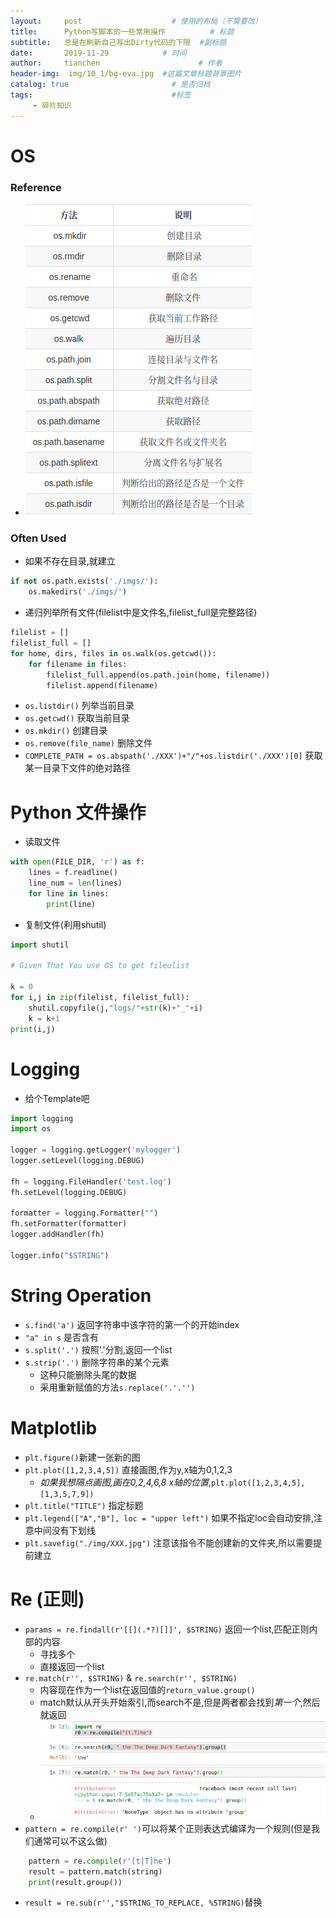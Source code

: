 ```yaml
---
layout:     post                    # 使用的布局（不需要改）
title:      Python写脚本的一些常用操作          # 标题 
subtitle:   总是在刷新自己写出Dirty代码的下限  #副标题
date:       2019-11-29            # 时间
author:     tianchen                      # 作者
header-img:  img/10_1/bg-eva.jpg  #这篇文章标题背景图片  
catalog: true                       # 是否归档
tags:                               #标签
     - 碎片知识
---
```



# OS

### Reference

* ![](https://github.com/A-suozhang/MyPicBed/raw/master/img/20191128150504.png)

### Often Used

* 如果不存在目录,就建立

``` py
if not os.path.exists('./imgs/'):
    os.makedirs('./imgs/')
```

* 递归列举所有文件(filelist中是文件名,filelist_full是完整路径)

``` py
filelist = []
filelist_full = []
for home, dirs, files in os.walk(os.getcwd()):
    for filename in files:
        filelist_full.append(os.path.join(home, filename))
        filelist.append(filename)
```

* ```os.listdir()``` 列举当前目录
* ```os.getcwd()``` 获取当前目录
* ```os.mkdir()``` 创建目录
* ```os.remove(file_name)``` 删除文件
* ```COMPLETE_PATH = os.abspath('./XXX')+"/"+os.listdir('./XXX')[0]``` 获取某一目录下文件的绝对路径


# Python 文件操作

* 读取文件

``` py
with open(FILE_DIR, 'r') as f:
    lines = f.readline()
    line_num = len(lines)
    for line in lines:
        print(line)
```

* 复制文件(利用shutil)
  
``` py
import shutil

# Given That You use OS to get fileulist

k = 0
for i,j in zip(filelist, filelist_full):
    shutil.copyfile(j,"logs/"+str(k)+"_"+i)
    k = k+1
print(i,j)

```

# Logging

* 给个Template吧
``` py
import logging
import os

logger = logging.getLogger('mylogger') 
logger.setLevel(logging.DEBUG)

fh = logging.FileHandler('test.log') 
fh.setLevel(logging.DEBUG) 

formatter = logging.Formatter("")
fh.setFormatter(formatter) 
logger.addHandler(fh) 

logger.info("$STRING")
```



# String Operation

* ```s.find('a')``` 返回字符串中该字符的第一个的开始index
* ```"a" in s```  是否含有
* ```s.split('.')``` 按照'.'分割,返回一个list
* ```s.strip('.')``` 删除字符串的某个元素
  * 这种只能删除头尾的数据
  * 采用重新赋值的方法```s.replace('.'.'')```


# Matplotlib

* ```plt.figure()```新建一张新的图
* ```plt.plot([1,2,3,4,5])``` 直接画图,作为y,x轴为0,1,2,3
  * *如果我想隔点画图,画在0,2,4,6,8 x轴的位置*,```plt.plot([1,2,3,4,5],[1,3,5,7,9])```
* ```plt.title("TITLE")``` 指定标题
* ```plt.legend(["A","B"], loc = "upper left")``` 如果不指定loc会自动安排,注意中间没有下划线
* ```plt.savefig("./img/XXX.jpg")``` 注意该指令不能创建新的文件夹,所以需要提前建立
  
# Re (正则)

* ```params = re.findall(r'[[](.*?)[]]', $STRING)``` 返回一个list,匹配正则内部的内容
  * 寻找多个
  * 直接返回一个list
* ```re.match(r'', $STRING)``` & ```re.search(r'', $STRING)```
  * 内容现在作为一个list在返回值的```return_value.group()```
  * match默认从开头开始索引,而search不是,但是两者都会找到*第一个*,然后就返回
  * ![](https://github.com/A-suozhang/MyPicBed/raw/master/img/20191129120509.png)
* ```pattern = re.compile(r' ')```可以将某个正则表达式编译为一个规则(但是我们通常可以不这么做)

``` py
    pattern = re.compile(r'[t|T]he')
    result = pattern.match(string)
    print(result.group())
```
* ```result = re.sub(r'',"$STRING_TO_REPLACE, %STRING)```替换